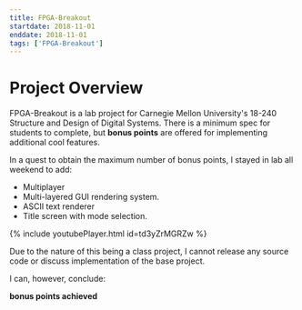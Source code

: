 ```yaml
---
title: FPGA-Breakout
startdate: 2018-11-01
enddate: 2018-11-01
tags: ['FPGA-Breakout']
---
```


# Project Overview
FPGA-Breakout is a lab project for Carnegie Mellon University's 18-240
Structure and Design of Digital Systems. There is a minimum spec for students
to complete, but **bonus points** are offered for implementing additional cool
features.

In a quest to obtain the maximum number of bonus points, I stayed in lab all
weekend to add:
* Multiplayer
* Multi-layered GUI rendering system.
* ASCII text renderer
* Title screen with mode selection.

{% include youtubePlayer.html id=td3yZrMGRZw %}

Due to the nature of this being a class project, I cannot release any source
code or discuss implementation of the base project.

I can, however, conclude:

**bonus points achieved**
